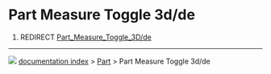 # Part Measure Toggle 3d/de
1.  REDIRECT [Part_Measure_Toggle_3D/de](Part_Measure_Toggle_3D/de.md)



---
![](images/Button_right.svg) [documentation index](../README.md) > [Part](Part_Workbench.md) > Part Measure Toggle 3d/de
